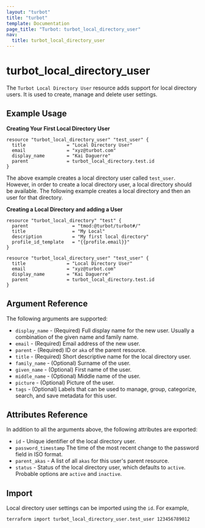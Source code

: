 ```yaml
---
layout: "turbot"
title: "turbot"
template: Documentation
page_title: "Turbot: turbot_local_directory_user"
nav:
  title: turbot_local_directory_user
---
```


# turbot\_local\_directory\_user

The `Turbot Local Directory User` resource adds support for local directory users. It is used to create, manage and delete user settings.

## Example Usage

**Creating Your First Local Directory User**

```hcl
resource "turbot_local_directory_user" "test_user" {
  title               = "Local Directory User"
  email               = "xyz@turbot.com"
  display_name        = "Kai Daguerre"
  parent              = turbot_local_directory.test.id
}
```
The above example creates a local directory user called `test_user`. However, in order to create a local directory user, a local directory should be available. The following example creates a local directory and then an user for that directory.

**Creating a Local Directory and adding a User**

```hcl
resource "turbot_local_directory" "test" {
  parent                = "tmod:@turbot/turbot#/"
  title                 = "My Local"
  description           = "My first local directory"
  profile_id_template   = "{{profile.email}}"
}

resource "turbot_local_directory_user" "test_user" {
  title               = "Local Directory User"
  email               = "xyz@turbot.com"
  display_name        = "Kai Daguerre"
  parent              = turbot_local_directory.test.id
}
```

## Argument Reference

The following arguments are supported:

- `display_name` - (Required) Full display name for the new user. Usually a combination of the given name and family name.
- `email` - (Required) Email address of the new user.
- `parent` - (Required) ID or `aka` of the parent resource.
- `title` - (Required) Short descriptive name for the local directory user.
- `family_name` - (Optional) Surname of the user.
- `given_name` - (Optional) First name of the user.
- `middle_name` - (Optional) Middle name of the user.
- `picture` - (Optional) Picture of the user.
- `tags` - (Optional) Labels that can be used to manage, group, categorize, search, and save metadata for this user.

## Attributes Reference

In addition to all the arguments above, the following attributes are exported:

- `id` - Unique identifier of the local directory user.
- `password_timestamp` The time of the most recent change to the password field in ISO format.
- `parent_akas` -  A list of all `akas` for this user's parent resource.
- `status` -  Status of the local directory user, which defaults to `active`. Probable options are `active` and `inactive`.

## Import

Local directory user settings can be imported using the `id`. For example,

```
terraform import turbot_local_directory_user.test_user 123456789012
```
